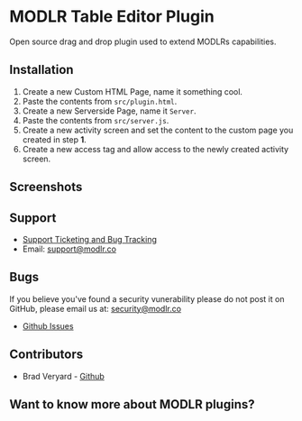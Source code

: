 # MODLR Table Editor Plugin
Open source drag and drop plugin used to extend MODLRs capabilities.

## Installation
1. Create a new Custom HTML Page, name it something cool.
2. Paste the contents from `src/plugin.html`.
3. Create a new Serverside Page, name it `Server`.
4. Paste the contents from `src/server.js`.
5. Create a new activity screen and set the content to the custom page you created in step **1**.
6. Create a new access tag and allow access to the newly created activity screen.

## Screenshots

## Support
- [Support Ticketing and Bug Tracking](http://support.modlr.co/)
- Email: support@modlr.co
  
## Bugs
If you believe you've found a security vunerability please do not post it on GitHub, please email us at: security@modlr.co
- [Github Issues](https://github.com/modlr-the-corporate-performance-cloud/MODLR-Plugin-Database-Editor/issues)
## Contributors
- Brad Veryard - [Github](http://github.com/veryard)
  
## Want to know more about MODLR plugins?